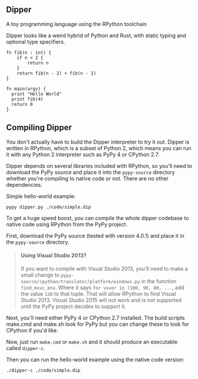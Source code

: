 ## Dipper

A toy programming language using the RPython toolchain

Dipper looks like a weird hybrid of Python and Rust, with static typing and optional type specifiers.

```
fn fib(n : int) {
	if n < 2 {
		return n
	}
	return fib(n - 2) + fib(n - 1)
}

fn main(argv) {
  print "Hello World"
  print fib(4)
  return 0
}
```

## Compiling Dipper

You don't actually have to build the Dipper interpreter to try it out. Dipper is written
in RPython, which is a subset of Python 2, which means you can run it with any Python 2
interpreter such as PyPy 4 or CPython 2.7.

Dipper depends on several libraries included with RPython, so you'll need to download
the PyPy source and place it into the `pypy-source` directory whether you're compiling
to native code or not. There are no other dependencies.

Simple hello-world example:

`pypy dipper.py ./code/simple.dip`

To get a huge speed boost, you can compile the whole dipper codebase to native code
using RPython from the PyPy project.

First, download the PyPy source (tested with version 4.0.1) and place it in the
`pypy-source` directory.

> #### Using Visual Studio 2013?
> If you want to compile with Visual Studio 2013, you'll need to make a small change to
> `pypy-source/rpython/translator/platform/windows.py` in the function `find_msvc_env`.
> Where it says `for vsver in (100, 90, 80, ...`, add the value `120` to that tuple.
> That will allow RPython to find Visual Studio 2013. Visual Studio 2015 will not work
> and is not supported until the PyPy project decides to support it.

Next, you'll need either PyPy 4 or CPython 2.7 installed. The build scripts make.cmd
and make.sh look for PyPy but you can change these to look for CPython if you'd like.

Now, just run `make.cmd` or `make.sh` and it should produce an executable called `dipper-c`.

Then you can run the hello-world example using the native code version:

`./dipper-c ./code/simple.dip`
